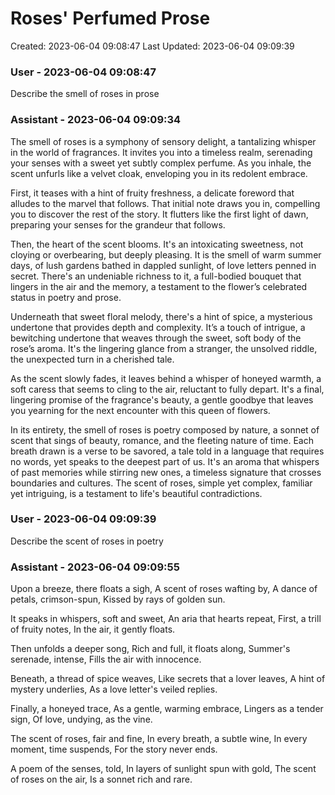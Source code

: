# Roses' Perfumed Prose

Created: 2023-06-04 09:08:47
Last Updated: 2023-06-04 09:09:39

### User - 2023-06-04 09:08:47

Describe the smell of roses in prose

### Assistant - 2023-06-04 09:09:34

The smell of roses is a symphony of sensory delight, a tantalizing whisper in the world of fragrances. It invites you into a timeless realm, serenading your senses with a sweet yet subtly complex perfume. As you inhale, the scent unfurls like a velvet cloak, enveloping you in its redolent embrace.

First, it teases with a hint of fruity freshness, a delicate foreword that alludes to the marvel that follows. That initial note draws you in, compelling you to discover the rest of the story. It flutters like the first light of dawn, preparing your senses for the grandeur that follows.

Then, the heart of the scent blooms. It's an intoxicating sweetness, not cloying or overbearing, but deeply pleasing. It is the smell of warm summer days, of lush gardens bathed in dappled sunlight, of love letters penned in secret. There's an undeniable richness to it, a full-bodied bouquet that lingers in the air and the memory, a testament to the flower’s celebrated status in poetry and prose.

Underneath that sweet floral melody, there's a hint of spice, a mysterious undertone that provides depth and complexity. It’s a touch of intrigue, a bewitching undertone that weaves through the sweet, soft body of the rose’s aroma. It's the lingering glance from a stranger, the unsolved riddle, the unexpected turn in a cherished tale.

As the scent slowly fades, it leaves behind a whisper of honeyed warmth, a soft caress that seems to cling to the air, reluctant to fully depart. It's a final, lingering promise of the fragrance's beauty, a gentle goodbye that leaves you yearning for the next encounter with this queen of flowers.

In its entirety, the smell of roses is poetry composed by nature, a sonnet of scent that sings of beauty, romance, and the fleeting nature of time. Each breath drawn is a verse to be savored, a tale told in a language that requires no words, yet speaks to the deepest part of us. It's an aroma that whispers of past memories while stirring new ones, a timeless signature that crosses boundaries and cultures. The scent of roses, simple yet complex, familiar yet intriguing, is a testament to life's beautiful contradictions.

### User - 2023-06-04 09:09:39

Describe the scent of roses in poetry 

### Assistant - 2023-06-04 09:09:55

Upon a breeze, there floats a sigh,
A scent of roses wafting by,
A dance of petals, crimson-spun,
Kissed by rays of golden sun.

It speaks in whispers, soft and sweet,
An aria that hearts repeat,
First, a trill of fruity notes,
In the air, it gently floats.

Then unfolds a deeper song,
Rich and full, it floats along,
Summer's serenade, intense,
Fills the air with innocence.

Beneath, a thread of spice weaves,
Like secrets that a lover leaves,
A hint of mystery underlies,
As a love letter's veiled replies.

Finally, a honeyed trace,
As a gentle, warming embrace,
Lingers as a tender sign,
Of love, undying, as the vine.

The scent of roses, fair and fine,
In every breath, a subtle wine,
In every moment, time suspends,
For the story never ends.

A poem of the senses, told,
In layers of sunlight spun with gold,
The scent of roses on the air,
Is a sonnet rich and rare.

